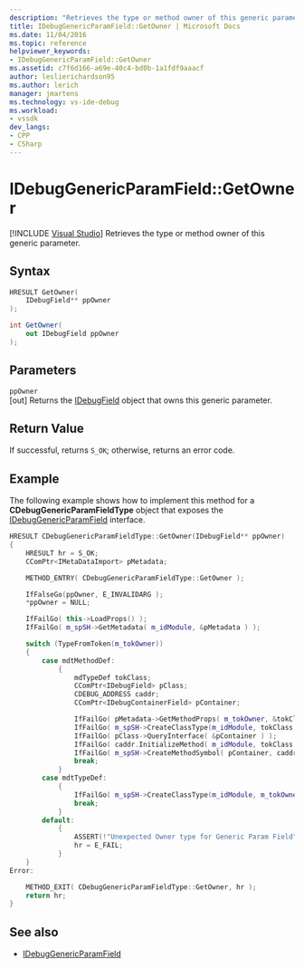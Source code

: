 ```yaml
---
description: "Retrieves the type or method owner of this generic parameter."
title: IDebugGenericParamField::GetOwner | Microsoft Docs
ms.date: 11/04/2016
ms.topic: reference
helpviewer_keywords:
- IDebugGenericParamField::GetOwner
ms.assetid: c7f6d166-a69e-40c4-bd0b-1a1fdf9aaacf
author: leslierichardson95
ms.author: lerich
manager: jmartens
ms.technology: vs-ide-debug
ms.workload:
- vssdk
dev_langs:
- CPP
- CSharp
---
```

# IDebugGenericParamField::GetOwner

 [!INCLUDE [Visual Studio](~/includes/applies-to-version/vs-windows-only.md)]
Retrieves the type or method owner of this generic parameter.

## Syntax

```cpp
HRESULT GetOwner(
    IDebugField** ppOwner
);
```

```csharp
int GetOwner(
    out IDebugField ppOwner
);
```

## Parameters
`ppOwner`\
[out] Returns the [IDebugField](../../../extensibility/debugger/reference/idebugfield.md) object that owns this generic parameter.

## Return Value
If successful, returns `S_OK`; otherwise, returns an error code.

## Example
The following example shows how to implement this method for a **CDebugGenericParamFieldType** object that exposes the [IDebugGenericParamField](../../../extensibility/debugger/reference/idebuggenericparamfield.md) interface.

```cpp
HRESULT CDebugGenericParamFieldType::GetOwner(IDebugField** ppOwner)
{
    HRESULT hr = S_OK;
    CComPtr<IMetaDataImport> pMetadata;

    METHOD_ENTRY( CDebugGenericParamFieldType::GetOwner );

    IfFalseGo(ppOwner, E_INVALIDARG );
    *ppOwner = NULL;

    IfFailGo( this->LoadProps() );
    IfFailGo( m_spSH->GetMetadata( m_idModule, &pMetadata ) );

    switch (TypeFromToken(m_tokOwner))
    {
        case mdtMethodDef:
            {
                mdTypeDef tokClass;
                CComPtr<IDebugField> pClass;
                CDEBUG_ADDRESS caddr;
                CComPtr<IDebugContainerField> pContainer;

                IfFailGo( pMetadata->GetMethodProps( m_tokOwner, &tokClass, NULL, 0, NULL, NULL, NULL, NULL, NULL, NULL ) );
                IfFailGo( m_spSH->CreateClassType(m_idModule, tokClass, &pClass) );
                IfFailGo( pClass->QueryInterface( &pContainer ) );
                IfFailGo( caddr.InitializeMethod( m_idModule, tokClass, m_tokOwner, 0, 0 ) );
                IfFailGo( m_spSH->CreateMethodSymbol( pContainer, caddr, FIELD_SYM_MEMBER, ppOwner ) );
                break;
            }
        case mdtTypeDef:
            {
                IfFailGo( m_spSH->CreateClassType(m_idModule, m_tokOwner, ppOwner) );
                break;
            }
        default:
            {
                ASSERT(!"Unexpected Owner type for Generic Param Field");
                hr = E_FAIL;
            }
    }
Error:

    METHOD_EXIT( CDebugGenericParamFieldType::GetOwner, hr );
    return hr;
}
```

## See also
- [IDebugGenericParamField](../../../extensibility/debugger/reference/idebuggenericparamfield.md)
